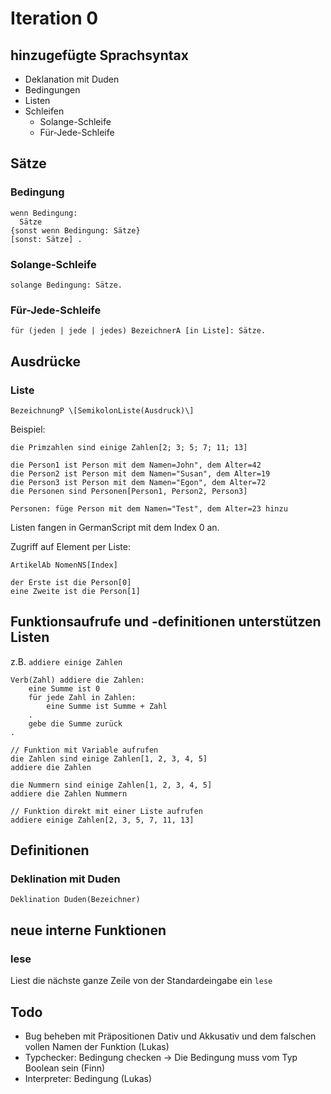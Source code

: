 # Iteration 0

## hinzugefügte Sprachsyntax
- Deklanation mit Duden
- Bedingungen
- Listen
- Schleifen
    - Solange-Schleife
    - Für-Jede-Schleife

## Sätze

### Bedingung
```
wenn Bedingung:
  Sätze
{sonst wenn Bedingung: Sätze}
[sonst: Sätze] .
```

### Solange-Schleife
`solange Bedingung: Sätze.`

### Für-Jede-Schleife
`für (jeden | jede | jedes) BezeichnerA [in Liste]: Sätze.`

## Ausdrücke
### Liste
```BezeichnungP \[SemikolonListe(Ausdruck)\]```

Beispiel:

`die Primzahlen sind einige Zahlen[2; 3; 5; 7; 11; 13]`

```
die Person1 ist Person mit dem Namen=John", dem Alter=42
die Person2 ist Person mit dem Namen="Susan", dem Alter=19
die Person3 ist Person mit dem Namen="Egon", dem Alter=72
die Personen sind Personen[Person1, Person2, Person3]

Personen: füge Person mit dem Namen="Test", dem Alter=23 hinzu
```


Listen fangen in GermanScript mit dem Index 0 an.

Zugriff auf Element per Liste:

`ArtikelAb NomenNS[Index]`

```
der Erste ist die Person[0]
eine Zweite ist die Person[1]
```

## Funktionsaufrufe und -definitionen unterstützen Listen
z.B. `addiere einige Zahlen`
```
Verb(Zahl) addiere die Zahlen:
    eine Summe ist 0
    für jede Zahl in Zahlen:
        eine Summe ist Summe + Zahl
    .
    gebe die Summe zurück
.

// Funktion mit Variable aufrufen
die Zahlen sind einige Zahlen[1, 2, 3, 4, 5]
addiere die Zahlen

die Nummern sind einige Zahlen[1, 2, 3, 4, 5]
addiere die Zahlen Nummern

// Funktion direkt mit einer Liste aufrufen
addiere einige Zahlen[2, 3, 5, 7, 11, 13]
```

## Definitionen

### Deklination mit Duden
`Deklination Duden(Bezeichner)`

## neue interne Funktionen

### lese
Liest die nächste ganze Zeile von der Standardeingabe ein
`lese`

## Todo
- Bug beheben mit Präpositionen Dativ und Akkusativ und dem falschen vollen Namen der Funktion (Lukas)
- Typchecker: Bedingung checken -> Die Bedingung muss vom Typ Boolean sein (Finn)
- Interpreter: Bedingung (Lukas)


